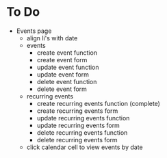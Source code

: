# To Do

- Events page
  - align li's with date
  - events
    - create event function
    - create event form
    - update event function
    - update event form
    - delete event function
    - delete event form
  - recurring events
    - create recurring events function (complete)
    - create recurring events form
    - update recurring events function
    - update recurring events form
    - delete recurring events function
    - delete recurring events form
  - click calendar cell to view events by date
